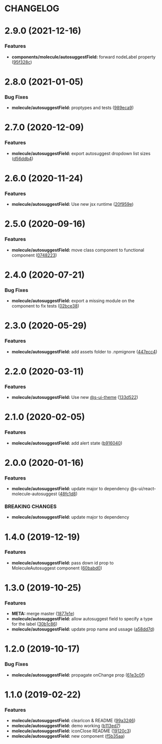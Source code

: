 # CHANGELOG

# 2.9.0 (2021-12-16)


### Features

* **components/molecule/autosuggestField:** forward nodeLabel property ([95f328c](https://github.com/SUI-Components/sui-components/commit/95f328c08895c892b04616b7a30cb9663ab21a02))



# 2.8.0 (2021-01-05)


### Bug Fixes

* **molecule/autosuggestField:** proptypes and tests ([989eca9](https://github.com/SUI-Components/sui-components/commit/989eca96dde5fb82607dd8f18fd7f97df0938eb1))



# 2.7.0 (2020-12-09)


### Features

* **molecule/autosuggestField:** export autosuggest dropdown list sizes ([d56ddb4](https://github.com/SUI-Components/sui-components/commit/d56ddb4f63a47653cd0e12e6a6c2d653f7ccd3a9))



# 2.6.0 (2020-11-24)


### Features

* **molecule/autosuggestField:** Use new jsx runtime ([20f959e](https://github.com/SUI-Components/sui-components/commit/20f959e1bb42ba7a14cfa6a5892956fd3e5eb0e0))



# 2.5.0 (2020-09-16)


### Features

* **molecule/autosuggestField:** move class component to functional component ([0748223](https://github.com/SUI-Components/sui-components/commit/0748223f73ed816d30912038893ae5d997a1d29c))



# 2.4.0 (2020-07-21)


### Bug Fixes

* **molecule/autosuggestField:** export a missing module on the component to fix tests ([02bce38](https://github.com/SUI-Components/sui-components/commit/02bce38d6a6f5f4b7a6e1680390af8e2a4de8e39))



# 2.3.0 (2020-05-29)


### Features

* **molecule/autosuggestField:** add assets folder to .npmignore ([447ecc4](https://github.com/SUI-Components/sui-components/commit/447ecc4af9554d528ab7a15196fa24991b234cea))



# 2.2.0 (2020-03-11)


### Features

* **molecule/autosuggestField:** Use new [@s-ui-theme](https://github.com/s-ui-theme) ([133d522](https://github.com/SUI-Components/sui-components/commit/133d52237cb63ed81db3eda60e7f2c14f2c8a070))



# 2.1.0 (2020-02-05)


### Features

* **molecule/autosuggestField:** add alert state ([b916040](https://github.com/SUI-Components/sui-components/commit/b916040ec4b5fd0079b31e59e508b513a94b7420))



# 2.0.0 (2020-01-16)


### Features

* **molecule/autosuggestField:** update major to dependency @s-ui/react-molecule-autosuggest ([48fc1d8](https://github.com/SUI-Components/sui-components/commit/48fc1d89cb2d1db5cbee5b9df7a5183c35e6635f))


### BREAKING CHANGES

* **molecule/autosuggestField:** update major to dependency



# 1.4.0 (2019-12-19)


### Features

* **molecule/autosuggestField:** pass down id prop to MoleculeAutosuggest component ([60babd0](https://github.com/SUI-Components/sui-components/commit/60babd0cb3fd8ef9d8ad48dec4f144de65237715))



# 1.3.0 (2019-10-25)


### Features

* **META:** merge master ([1877e1e](https://github.com/SUI-Components/sui-components/commit/1877e1ece55b4443a98c7d64e4e1588e8f0dc011))
* **molecule/autosuggestField:** allow autosuggest field to specify a type for the label ([30b1c86](https://github.com/SUI-Components/sui-components/commit/30b1c861db94b72f4828f7dd90c55c5fab49f99a))
* **molecule/autosuggestField:** update prop name and ussage ([a58dd7d](https://github.com/SUI-Components/sui-components/commit/a58dd7d8068dfccc02506b7e0b1bc5f159b8679f))



# 1.2.0 (2019-10-17)


### Bug Fixes

* **molecule/autosuggestField:** propagate onChange prop ([61e3c0f](https://github.com/SUI-Components/sui-components/commit/61e3c0f53b4a5c95713c6565010a140a8d74884f))



# 1.1.0 (2019-02-22)


### Features

* **molecule/autosuggestField:** clearIcon & README ([99a3246](https://github.com/SUI-Components/sui-components/commit/99a3246144fc1368848bc79d9d85f0abcb3feb68))
* **molecule/autosuggestField:** demo working ([b113ed7](https://github.com/SUI-Components/sui-components/commit/b113ed77a14538deb19406d499efcda72c95b2fb))
* **molecule/autosuggestField:** iconClose README ([19120c3](https://github.com/SUI-Components/sui-components/commit/19120c3703af72bce41e0503f9e1aa591525fca3))
* **molecule/autosuggestField:** new component ([f5b35aa](https://github.com/SUI-Components/sui-components/commit/f5b35aa47697abf96e512e64e79e280f44fec6de))



